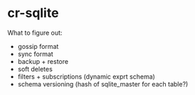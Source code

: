 # cr-sqlite

What to figure out:
- gossip format
- sync format
- backup + restore
- soft deletes
- filters + subscriptions (dynamic exprt schema)
- schema versioning (hash of sqlite_master for each table?)